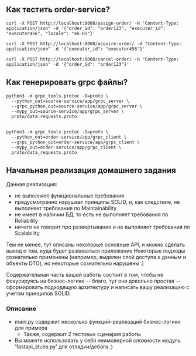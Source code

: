 ## Как тестить order-service?

```
curl -X POST http://localhost:8000/assign-order/ -H "Content-Type: application/json" -d '{"order_id": "order123", "executer_id": "executer456", "locale": "en-US"}'

curl -X POST http://localhost:8000/acquire-order/ -H "Content-Type: application/json" -d '{"executer_id": "executer456"}'

curl -X POST http://localhost:8000/cancel-order/ -H "Content-Type: application/json" -d '{"order_id": "order123"}'
```

## Как генерировать grpc файлы?
```
python3 -m grpc_tools.protoc -I=proto \
  --python_out=source-service/app/grpc_server \
  --grpc_python_out=source-service/app/grpc_server \
  --mypy_out=source-service/app/grpc_server \
  proto/data_requests.proto


python3 -m grpc_tools.protoc -I=proto \
  --python_out=order-service/app/grpc_client \ 
  --grpc_python_out=order-service/app/grpc_client \ 
  --mypy_out=order-service/app/grpc_client \ 
  proto/data_requests.proto
```


## Начальная реализация домашнего задания
Данная реализация:

- не выполняет функциональные требования
- предусмотренно нарушает принципы SOLID, и, как следствие, не выполняет требования по Maintainability
- не имеет в наличии БД, то есть не выполняет требования по Reliability
- ничего не говорит про развертывание и не выполняет требования по Scalability

Тем не менее, тут описаны некоторые основные API, и можно сделать вывод о том, куда будет развиваться приложение
Некоторые подходы сознательно применены (например, выделен слой доступа к данным и объекты DTO), но некоторые
сознательно нарушены :)

Содержательная часть вашей работы состоит в том, чтобы не фокусируясь на бизнес-логике -- благо, тут она довольно
простая -- сформировать подходящую архитектуру и написать вашу реализацию с учетом принципов SOLID.

### Описание

- main.py содержит несколько функций-реализаций бизнес-логики для примера
    - Также, содержит 2 тестовых сценария работы
- Вы можете использовать у себя неимоверной сложности модуль 'fastapi_stubs.py' для отладки/дебага :)
